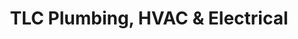 ---
title: "TLC Plumbing, HVAC & Electrical"
url: /north-valley/tlc-plumbing-hvac-und-electrical/
shop: Baustoffe
---